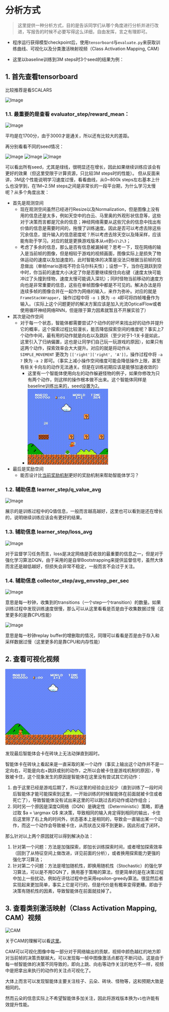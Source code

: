 # 分析方式
> 这里提供一种分析方式，目的是告诉同学们从哪个角度进行分析并进行改进，写报告的时候不必要写得这么详细，自由发挥，言之有理即可。

- 程序运行获得模型checkpoint后，使用`tensorboard`与`evaluate.py`来获取训练曲线、可视化以及分类激活映射视频（Class Activation Mapping, CAM）

- 这里以baseline训练到3M steps时3个seed的结果为例：

## 1. 首先查看tensorboard
比较推荐是看SCALARS

![Image](https://pic4.zhimg.com/80/v2-1add1cc3ded7679eaae56ec65e4b1cbf.png)

### 1.1. 最重要的是查看 evaluator_step/reward_mean：
![Image](https://pic4.zhimg.com/80/v2-383be9c240aaaf8fbbff675a5193cee2.png)

平均是在1700分，由于3000才是通关，所以还有比较大的差距。

再分别看看不同的seed情况：

![Image](https://pic4.zhimg.com/80/v2-7705b98536e9428f26e8ac9bd112fe76.png)
![Image](https://pic4.zhimg.com/80/v2-598a61748e9e1a11c90984006009ce1b.png)
![Image](https://pic4.zhimg.com/80/v2-3f1eaf6591b7817908160f01fb2862b9.png)

可以看出所有seed，尤其是绿线，很明显还在增长，因此如果继续训练应该会有更好的效果（但这里受限于计算资源，只比较3M steps时的性能）。
但从反面来讲，3M这个性能说明学习速度过慢，看看曲线，从0~800k steps左右基本上什么也没学到，在1M~2.5M steps之间是非常长的一段平台期，为什么学习太慢呢？从多个角度出发：
- 首先是观测空间
  - 现在观测空间虽然已经进行Resize以及Normalization，但是图像上没有用的信息还是太多，例如天空中的白云、马里奥的外观形状信息等，这些对于决策而言都是冗余的信息；神经网络需要从这些冗余的信息中找出有价值的信息是需要时间的，拖慢了训练速度。因此是否可以考虑去除这些冗余信息，提升输入的信息密度呢？所以考虑去除天空以及降采样，应该能有助于学习。对应的就是更换游戏版本从`v0`到`v1\2\3`；
  - 考虑了多余的信息，那么是否有信息被漏掉呢？思考一下，现在网络的输入是当前帧的图像，但是相较于游戏的视频画面，图像实际上是损失了物体运动的速度以及加速度的，此时智能体的决策是没法只根据当前帧的信息做出（单帧mario游戏不符合马尔科夫性）；设想一下，当你在跳跃到空中时，你当前的速度大小决定了你是否要继续按住向右键（速度太快可能冲过了头撞到怪物，速度太慢可能调入深坑）；同时怪物当前移动的速度方向也是非常重要的信息，这些在单帧图像中都是不可见的。解决办法是将连续多帧的图像合并在一起作为网络的输入，来作为弥补。对应的就是 `FrameStackWrapper`，操作过程中将 `-o 1` 换为 `-o 4`即可将四帧堆叠作为输入。（实际上这个问题更好的解决方案应该是加入光流OpticalFlow或者使用循环神经网络RNN，但是限于算力因素就暂且不开展实验了）
- 其次是动作空间
  - 对于每一个状态，智能体都需要尝试7个动作的好坏来找出好的动作并提升它的概率，这个探索过程比较漫长，能否降低探索空间的维度呢？事实上7个动作中间，最有用的动作就是向右以及跳跃（至少对于1-1关卡是如此，这里引入了归纳偏置，这也是让同学们自己玩一玩游戏的原因），如果只有这两个动作，探索效率会大大提升。对应的就是将动作从 `SIMPLE_MOVEMENT` 更改为 `[['right']['right', 'A']]`，操作过程中将 `-a 7` 换为 `-a 2` 即可。（事实上减小操作空间维度可能会降低操作上限，甚至有些关卡向左的动作无法通关。但是在训练初期应该是能够加速收敛的）
    - 这里有一个智能体使用向左的动作躲避怪物的例子，如果你修改为只有两个动作，则这样的操作根本做不出来。这个智能体同样是baseline训练出来的，seed设置为2。
    - ![omoshiroi](assets/v0_7a_1o_vis_omoshiroi.gif)
- 最后是奖励空间
  - 能否设计比[当前奖励机制](https://github.com/Kautenja/gym-super-mario-bros)更好的奖励机制来帮助智能体学习？

### 1.2. 辅助信息 learner_step/q_value_avg
![Image](https://pic4.zhimg.com/80/v2-89ffa7fe50e9736b81b49c7a36e80abf.png)

展示的是训练过程中的Q值信息，一般而言越高越好，这里也可以看到是还在增长的，说明继续训练应该会有更好的结果。

### 1.3. 辅助信息 learner_step/loss_avg
![Image](https://pic4.zhimg.com/80/v2-c4bb61be1954b55e9a863a762650b2ac.png)

对于监督学习任务而言，loss是决定网络是否收敛的最重要的信息之一，但是对于强化学习算法DQN，由于采用的是自举Bootstrapping来提供监督信号，虽然大体而言还是越低越好，但损失会非常不稳定，一般而言不会过于关注。

### 1.4. 辅助信息 collector_step/avg_envstep_per_sec
![Image](https://pic4.zhimg.com/80/v2-ac1761831bd51b3176fee354bb79cd65.png)

意思是每一秒钟，收集到的transitions（一个step一个transition）的数量。如果训练过程中发现训练速度很慢，那么可以从这里看看是否是由于收集数据过慢（这里更多的是靠CPU性能）

![Image](https://pic4.zhimg.com/80/v2-eef36800374bc232e14a5d8ad9bec441.png)

意思是每一秒钟replay buffer的增删取的情况，同理可以看看是否是由于存入和采样数据过慢（这里更多的是靠CPU和内存性能）

## 2. 查看可视化视频
![vis](assets/v0_7a_1o_vis.gif)

发现最后智能体会卡在砖块上无法动弹直到超时。

智能体卡在砖块上看起来是一直采取的某一个动作（事实上输出这个动作并不是一定向右，可能是向右+跳跃或别的动作，之所以会被卡住是游戏机制的原因），导致被卡住，这个现象发生的原因是智能体在这里没有尝试其它的动作：
1. 由于这里已经是游戏后期了，所以这里的经验会比较少（直到训练了一段时间后智能体才能可能探索到这里，一开始训练的时候智能体在前面就被卡住或者死亡了），导致智能体没有试出来这里的可以跳过去的动作或动作组合；
2. 同时另一个原因是深度Q网络（DQN）是确定性（Deterministic）策略，即通过取 $a = \argmax Q$ 来决策，导致相同的输入肯定得到相同的输出，卡住后这里除了右上角的时间外，状态基本上是相同的，导致会一直输出某一个动作，而这一个动作会导致被卡住，从而状态又得不到更新，因此形成了闭环。

那么针对以上两个原因就可以得到解决办法：
1. 针对第一个问题：方法是加强探索，即加长训练探索时间，或者增加探索效率（回到了从特征空间上做改进，详见前面的分析），或者换用探索能力更强的强化学习算法；
2. 针对第二个问题：方法是增加随机性，即换用随机性（Stochastic）的强化学习算法，可以是不用DQN了，换用基于策略的算法，但更简单的是在决策过程中加上一些扰动，例如在评估过程中也采用epsilon-greedy算法。很显然后者实现起来更加简单，事实上它是可行的，但是代价是有概率变得更糟，即由于决策有随机性的因素，导致智能体在前面就挂掉了。

## 3. 查看类别激活映射（Class Activation Mapping, CAM）视频
![CAM](assets/CAM.gif)

关于CAM的理解可以看[这里](https://zhuanlan.zhihu.com/p/269702192)。

CAM可以可视化图像中每一部分对于网络输出的贡献，视频中颜色越红的地方即对当前帧的决策贡献越大。可以发现每一帧中图像激活点都在不断闪动，这是由于每一帧智能体的决策不同导致的，即向上跳、向右等动作关注的地方不一样，视频中是把拿出来执行的动作的关注点可视化了。

大体上而言可以发现智能体主要关注柱子、云朵、砖块、怪物等，这和预期大致是相同的。

然而云朵的信息实际上不希望智能体多加关注，因此将游戏版本换为`v1`也许能有效提升性能。